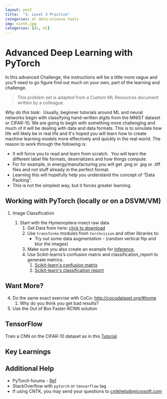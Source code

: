 ```yaml
---
layout: post
title:  "3. Level 3 Practice"
categories: ml data-science tools
img: ninth.jpg
categories: [ds, ml]
---
```


# Advanced Deep Learning with PyTorch

In this advanced Challenge, the instructions will be a little more vague and you'll need to go figure find out much on your own, part of the learning and challenge.

> This problem set is adapted from a Custom ML Resources document written by a colleague.

_Why do this task_:  Usually, beginner tutorials around ML and neural networks begin with classifying hand-written digits from the MNIST dataset or CIFAR-10.  We are going to begin with something more challenging and much of it will be dealing with data and data formats.  This is to simulate how life will likely be in real life and it's hoped you will learn how to create machine learning models more effectively and quickly in the real world. The reason to work through the following is:

  * It will force you to read and learn from scratch.  You will learn the different label file formats, deserializers and how things compute. 
  * For for example, in energy/manufacturing you will get .png or .jpg or .tiff files and not stuff already in the perfect format. 
  * Learning this will hopefully help you understand the concept of “Data Packing”. 
  * This is not the simplest way, but it forces greater learning.

## Working with PyTorch (locally or on a DSVM/VM)

1. Image Classification

    1. Start with the Hymenoptera insect raw data
        1. Get Data from here: [click to download](https://download.pytorch.org/tutorial/hymenoptera_data.zip)
        2. Use `transforms` modules from `torchvision` and other libraries to:
            * Try out some data augmentation - (random vertical flip and blur the images)
        3. Make sure you also create an example for [inference](https://en.wikipedia.org/wiki/Statistical_inference).
        2. Use Scikit-learns’s confusion matrix and classification_report to generate metrics.
            1. [Scikit-learn's confusion matrix](http://scikit-learn.org/stable/modules/generated/sklearn.metrics.confusion_matrix.html)
            2. [Scikit-learn's classification report](http://scikit-learn.org/stable/modules/generated/sklearn.metrics.classification_report.html)

## Want More?

4. Do the same exact exercise with CoCo: http://cocodataset.org/#home
    1. Why do you think you get bad results?
5. Use the Out of Box Faster-RCNN solution

## TensorFlow

Train a CNN on the CIFAR-10 dataset as in this [Tutorial](https://www.tensorflow.org/tutorials/deep_cnn).

## Key Learnings

## Additional Help

* PyTorch forums - [Ref](https://discuss.pytorch.org/)
* StackOverflow with `pytorch` or `tensorflow` tag
* If using CNTK, you may send your questions to cntkhelp@microsoft.com
